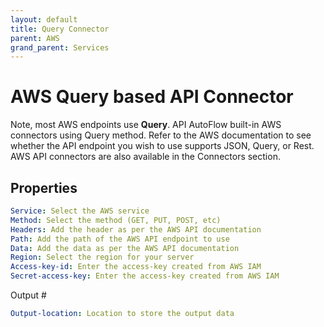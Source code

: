 ```yaml
---
layout: default
title: Query Connector
parent: AWS
grand_parent: Services
---
```

# AWS Query based API Connector
Note, most AWS endpoints use **Query**.
API AutoFlow built-in AWS connectors using Query method.  Refer to the AWS documentation to see whether the API endpoint you wish to use supports JSON, Query, or Rest.  
AWS API connectors are also available in the Connectors section.

## Properties
```yaml
Service: Select the AWS service
Method: Select the method (GET, PUT, POST, etc)
Headers: Add the header as per the AWS API documentation
Path: Add the path of the AWS API endpoint to use
Data: Add the data as per the AWS API documentation
Region: Select the region for your server
Access-key-id: Enter the access-key created from AWS IAM
Secret-access-key: Enter the access-key created from AWS IAM
```

Output #
```yaml
Output-location: Location to store the output data
```
